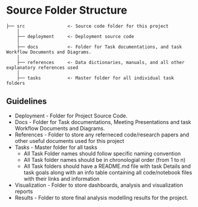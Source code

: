 # Source Folder Structure


    ├── src                <- Source code folder for this project
        │
        ├── deployment     <- Deployment source code
        │
        ├── docs           <- Folder for Task documentations, and task Workflow Documents and Diagrams.
        │
        ├── references     <- Data dictionaries, manuals, and all other explanatory references used
        │
        ├── tasks          <- Master folder for all individual task folders


## Guidelines

- Deployment	    - Folder for Project Source Code.
- Docs              - Folder for Task documentations, Meeting Presentations and task Workflow Documents and Diagrams.
- References        - Folder to store any referneced code/research papers and other useful documents used for this project
- Tasks             - Master folder for all tasks
  - All Task Folder names should follow specific naming convention
  - All Task folder names should be in chronologial order (from 1 to n)
  - All Task folders should have a README.md file with task Details and task goals along with an info table containing all code/notebook files with their links and information
- Visualization     - Folder to store dashboards, analysis and visualization reports
- Results           - Folder to store final analysis modelling results for the project.
